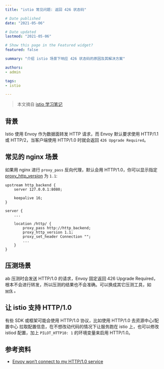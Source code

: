 ```yaml
---
title: "istio 常见问题: 返回 426 状态码"

# Date published
date: "2021-05-06"

# Date updated
lastmod: "2021-05-06"

# Show this page in the Featured widget?
featured: false

summary: "介绍 istio 场景下响应 426 状态码的原因及其解决方案"

authors:
- admin

tags:
- istio

---
```


> 本文摘自 [istio 学习笔记](https://imroc.cc/istio/faq/426-status-code/)

## 背景

Istio 使用 Envoy 作为数据面转发 HTTP 请求，而 Envoy 默认要求使用 HTTP/1.1 或 HTTP/2，当客户端使用 HTTP/1.0 时就会返回 `426 Upgrade Required`。

## 常见的 nginx 场景

如果用 nginx 进行 `proxy_pass` 反向代理，默认会用 HTTP/1.0，你可以显示指定 [proxy_http_version](https://nginx.org/en/docs/http/ngx_http_proxy_module.html#proxy_http_version) 为 `1.1`:

```nginx
upstream http_backend {
    server 127.0.0.1:8080;

    keepalive 16;
}

server {
    ...

    location /http/ {
        proxy_pass http://http_backend;
        proxy_http_version 1.1;
        proxy_set_header Connection "";
        ...
    }
}
```

## 压测场景

ab 压测时会发送 HTTP/1.0 的请求，Envoy 固定返回 426 Upgrade Required，根本不会进行转发，所以压测的结果也不会准确。可以换成其它压测工具，如 [wrk](https://github.com/wg/wrk) 。

## 让 istio 支持 HTTP/1.0

有些 SDK 或框架可能会使用 HTTP/1.0 协议，比如使用 HTTP/1.0 去资源中心/配置中心 拉取配置信息，在不想改动代码的情况下让服务跑在 istio 上，也可以修改 istiod 配置，加上 `PILOT_HTTP10: 1` 的环境变量来启用 HTTP/1.0。

## 参考资料

* [Envoy won’t connect to my HTTP/1.0 service](https://istio.io/latest/docs/ops/common-problems/network-issues/#envoy-won-t-connect-to-my-http-1-0-service)